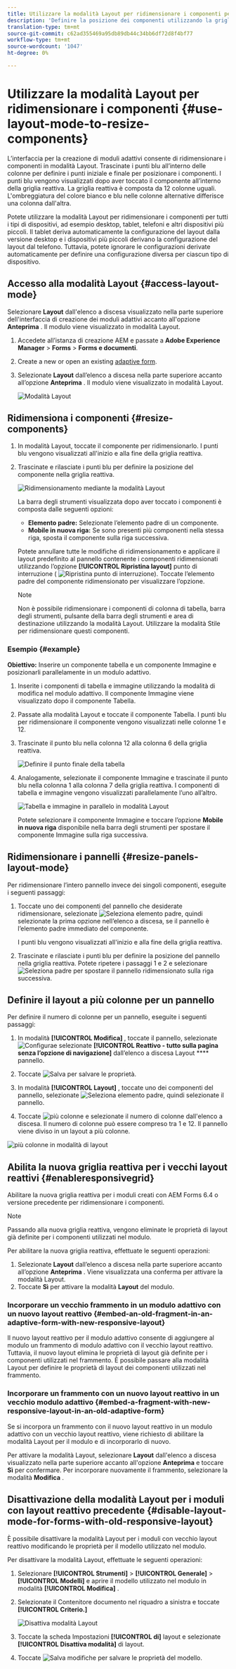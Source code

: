 ```yaml
---
title: Utilizzare la modalità Layout per ridimensionare i componenti per i moduli adattivi
description: 'Definire la posizione dei componenti utilizzando la griglia reattiva disponibile in modalità Layout '
translation-type: tm+mt
source-git-commit: c62ad355469a95db89db44c34bb6df72d8f4bf77
workflow-type: tm+mt
source-wordcount: '1047'
ht-degree: 0%

---
```



# Utilizzare la modalità Layout per ridimensionare i componenti {#use-layout-mode-to-resize-components}

L’interfaccia per la creazione di moduli adattivi consente di ridimensionare i componenti in modalità Layout. Trascinate i punti blu all’interno delle colonne per definire i punti iniziale e finale per posizionare i componenti. I punti blu vengono visualizzati dopo aver toccato il componente all’interno della griglia reattiva. La griglia reattiva è composta da 12 colonne uguali. L&#39;ombreggiatura del colore bianco e blu nelle colonne alternative differisce una colonna dall&#39;altra.

Potete utilizzare la modalità Layout per ridimensionare i componenti per tutti i tipi di dispositivi, ad esempio desktop, tablet, telefoni e altri dispositivi più piccoli. Il tablet deriva automaticamente la configurazione del layout dalla versione desktop e i dispositivi più piccoli derivano la configurazione del layout dal telefono. Tuttavia, potete ignorare le configurazioni derivate automaticamente per definire una configurazione diversa per ciascun tipo di dispositivo.

## Accesso alla modalità Layout {#access-layout-mode}

Selezionare **Layout** dall&#39;elenco a discesa visualizzato nella parte superiore dell&#39;interfaccia di creazione dei moduli adattivi accanto all&#39;opzione **Anteprima** . Il modulo viene visualizzato in modalità Layout.

1. Accedete all’istanza di creazione AEM e passate a **Adobe Experience Manager** > **Forms** > **Forms e documenti**.
1. Create a new or open an existing [adaptive form](../../forms/using/creating-adaptive-form.md).
1. Selezionate **Layout** dall’elenco a discesa nella parte superiore accanto all’opzione **Anteprima** . Il modulo viene visualizzato in modalità Layout.

   ![Modalità Layout](assets/layout_mode_ic_new.png)

## Ridimensiona i componenti {#resize-components}

1. In modalità Layout, toccate il componente per ridimensionarlo. I punti blu vengono visualizzati all&#39;inizio e alla fine della griglia reattiva.
1. Trascinate e rilasciate i punti blu per definire la posizione del componente nella griglia reattiva.

   ![Ridimensionamento mediante la modalità Layout](assets/layout_mode_resize_new_updated.png)

   La barra degli strumenti visualizzata dopo aver toccato i componenti è composta dalle seguenti opzioni:

   * **Elemento padre:** Selezionate l’elemento padre di un componente.
   * **Mobile in nuova riga:** Se sono presenti più componenti nella stessa riga, sposta il componente sulla riga successiva.

   Potete annullare tutte le modifiche di ridimensionamento e applicare il layout predefinito al pannello contenente i componenti ridimensionati utilizzando l’opzione **[!UICONTROL Ripristina layout]** punto di interruzione ( ![Ripristina punto di interruzione](assets/reverttopreviouslypublishedversion.png)). Toccate l’elemento padre del componente ridimensionato per visualizzare l’opzione.

   >[!NOTE]
   >
   >Non è possibile ridimensionare i componenti di colonna di tabella, barra degli strumenti, pulsante della barra degli strumenti e area di destinazione utilizzando la modalità Layout. Utilizzare la modalità Stile per ridimensionare questi componenti.

### Esempio {#example}

**Obiettivo:** Inserire un componente tabella e un componente Immagine e posizionarli parallelamente in un modulo adattivo.

1. Inserite i componenti di tabella e immagine utilizzando la modalità di modifica nel modulo adattivo. Il componente Immagine viene visualizzato dopo il componente Tabella.
1. Passate alla modalità Layout e toccate il componente Tabella. I punti blu per ridimensionare il componente vengono visualizzati nelle colonne 1 e 12.
1. Trascinate il punto blu nella colonna 12 alla colonna 6 della griglia reattiva.

   ![Definire il punto finale della tabella](assets/layout_mode_end_point_table_new.png)

1. Analogamente, selezionate il componente Immagine e trascinate il punto blu nella colonna 1 alla colonna 7 della griglia reattiva. I componenti di tabella e immagine vengono visualizzati parallelamente l’uno all’altro.

   ![Tabella e immagine in parallelo in modalità Layout](assets/table_image_parallel_new.png)

   Potete selezionare il componente Immagine e toccare l’opzione **Mobile in nuova riga** disponibile nella barra degli strumenti per spostare il componente Immagine sulla riga successiva.

## Ridimensionare i pannelli {#resize-panels-layout-mode}

Per ridimensionare l’intero pannello invece dei singoli componenti, eseguite i seguenti passaggi:

1. Toccate uno dei componenti del pannello che desiderate ridimensionare, selezionate ![Seleziona elemento padre](assets/select_parent_icon.svg), quindi selezionate la prima opzione nell’elenco a discesa, se il pannello è l’elemento padre immediato del componente.

   I punti blu vengono visualizzati all&#39;inizio e alla fine della griglia reattiva.

1. Trascinate e rilasciate i punti blu per definire la posizione del pannello nella griglia reattiva.
Potete ripetere i passaggi 1 e 2 e selezionare ![Seleziona padre](assets/float_to_new_line_icon.svg) per spostare il pannello ridimensionato sulla riga successiva.

## Definire il layout a più colonne per un pannello

Per definire il numero di colonne per un pannello, eseguite i seguenti passaggi:

1. In modalità **[!UICONTROL Modifica]** , toccate il pannello, selezionate ![Configura](assets/configure_icon.png)e selezionate **[!UICONTROL Reattivo - tutto sulla pagina senza l’opzione di navigazione]** dall’elenco a discesa Layout **** pannello.

1. Toccate ![Salva](assets/save_icon.svg) per salvare le proprietà.

1. In modalità **[!UICONTROL Layout]** , toccate uno dei componenti del pannello, selezionate ![Seleziona elemento padre](assets/select_parent_icon.svg), quindi selezionate il pannello.

1. Toccate ![più colonne](assets/multi-column.svg) e selezionate il numero di colonne dall&#39;elenco a discesa. Il numero di colonne può essere compreso tra 1 e 12. Il pannello viene diviso in un layout a più colonne.

![più colonne in modalità di layout](assets/multi-column-layout.png)

## Abilita la nuova griglia reattiva per i vecchi layout reattivi {#enableresponsivegrid}

Abilitare la nuova griglia reattiva per i moduli creati con  AEM Forms 6.4 o versione precedente per ridimensionare i componenti.

>[!NOTE]
>
>Passando alla nuova griglia reattiva, vengono eliminate le proprietà di layout già definite per i componenti utilizzati nel modulo.

Per abilitare la nuova griglia reattiva, effettuate le seguenti operazioni:

1. Selezionate **Layout** dall’elenco a discesa nella parte superiore accanto all’opzione **Anteprima** . Viene visualizzata una conferma per attivare la modalità Layout.
1. Toccate **Sì** per attivare la modalità **Layout** del modulo.

### Incorporare un vecchio frammento in un modulo adattivo con un nuovo layout reattivo {#embed-an-old-fragment-in-an-adaptive-form-with-new-responsive-layout}

Il nuovo layout reattivo per il modulo adattivo consente di aggiungere al modulo un frammento di modulo adattivo con il vecchio layout reattivo. Tuttavia, il nuovo layout elimina le proprietà di layout già definite per i componenti utilizzati nel frammento. È possibile passare alla modalità Layout per definire le proprietà di layout dei componenti utilizzati nel frammento.

### Incorporare un frammento con un nuovo layout reattivo in un vecchio modulo adattivo {#embed-a-fragment-with-new-responsive-layout-in-an-old-adaptive-form}

Se si incorpora un frammento con il nuovo layout reattivo in un modulo adattivo con un vecchio layout reattivo, viene richiesto di abilitare la modalità Layout per il modulo e di incorporarlo di nuovo.

Per attivare la modalità Layout, selezionare **Layout** dall&#39;elenco a discesa visualizzato nella parte superiore accanto all&#39;opzione **Anteprima** e toccare **Sì** per confermare. Per incorporare nuovamente il frammento, selezionare la modalità **Modifica** .

## Disattivazione della modalità Layout per i moduli con layout reattivo precedente {#disable-layout-mode-for-forms-with-old-responsive-layout}

È possibile disattivare la modalità Layout per i moduli con vecchio layout reattivo modificando le proprietà per il modello utilizzato nel modulo.

Per disattivare la modalità Layout, effettuate le seguenti operazioni:

1. Selezionare **[!UICONTROL Strumenti]** > **[!UICONTROL Generale]** > **[!UICONTROL Modelli]** e aprire il modello utilizzato nel modulo in modalità **[!UICONTROL Modifica]** .
1. Selezionate il Contenitore documento nel riquadro a sinistra e toccate **[!UICONTROL Criterio.]**

   ![Disattiva modalità Layout](assets/policy_disable_layout_mode.png)

1. Toccate la scheda Impostazioni **[!UICONTROL di]** layout e selezionate **[!UICONTROL Disattiva modalità]** di layout.
1. Toccate ![Salva modifiche](assets/save_icon.png) per salvare le proprietà del modello.

